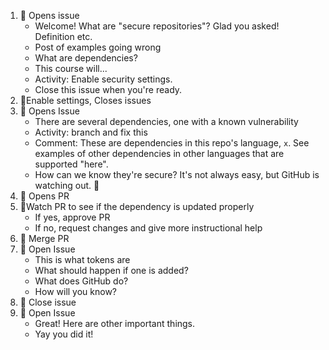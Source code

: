 1. 🤖 Opens issue
    - Welcome! What are "secure repositories"? Glad you asked! Definition etc.
    - Post of examples going wrong
    - What are dependencies?
    - This course will...
    - Activity: Enable security settings.
    - Close this issue when you're ready.
2. 👤Enable settings, Closes issues
3. 🤖 Opens Issue
    - There are several dependencies, one with a known vulnerability
    - Activity: branch and fix this
    - Comment: These are dependencies in this repo's language, `x`. See examples of other dependencies in other languages that are supported "here".
    - How can we know they're secure? It's not always easy, but GitHub is watching out. 👀
4. 👤 Opens PR
5. 🤖Watch PR to see if the dependency is updated properly
    - If yes, approve PR
    - If no, request changes and give more instructional help
7. 👤 Merge PR
8. 🤖 Open Issue
    - This is what tokens are
    - What should happen if one is added?
    - What does GitHub do?
    - How will you know?
9. 👤 Close issue
10. 🤖 Open Issue
    - Great! Here are other important things.
    - Yay you did it! 
